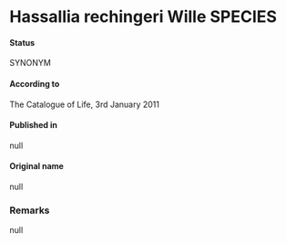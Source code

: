 # Hassallia rechingeri Wille SPECIES

#### Status
SYNONYM

#### According to
The Catalogue of Life, 3rd January 2011

#### Published in
null

#### Original name
null

### Remarks
null